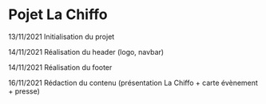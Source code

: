 # Pojet La Chiffo

13/11/2021 Initialisation du projet

14/11/2021 Réalisation du header (logo, navbar)

14/11/2021 Réalisation du footer

16/11/2021 Rédaction du contenu (présentation La Chiffo + carte évènement + presse)